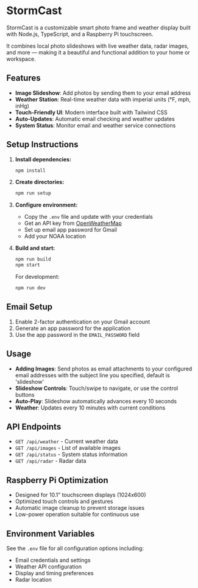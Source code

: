 # StormCast

StormCast is a customizable smart photo frame and weather display built with Node.js, TypeScript, and a Raspberry Pi touchscreen.

It combines local photo slideshows with live weather data, radar images, and more — making it a beautiful and functional addition to your home or workspace.

## Features

- **Image Slideshow**: Add photos by sending them to your email address
- **Weather Station**: Real-time weather data with imperial units (°F, mph, inHg)
- **Touch-Friendly UI**: Modern interface built with Tailwind CSS
- **Auto-Updates**: Automatic email checking and weather updates
- **System Status**: Monitor email and weather service connections

## Setup Instructions

1. **Install dependencies:**

   ```bash
   npm install
   ```

2. **Create directories:**

   ```bash
   npm run setup
   ```

3. **Configure environment:**

   - Copy the `.env` file and update with your credentials
   - Get an API key from [OpenWeatherMap](https://openweathermap.org/api)
   - Set up email app password for Gmail
   - Add your NOAA location

4. **Build and start:**

   ```bash
   npm run build
   npm start
   ```

   For development:

   ```bash
   npm run dev
   ```

## Email Setup

1. Enable 2-factor authentication on your Gmail account
2. Generate an app password for the application
3. Use the app password in the `EMAIL_PASSWORD` field

## Usage

- **Adding Images**: Send photos as email attachments to your configured email addresses with the subject line you specified, default is 'slideshow'
- **Slideshow Controls**: Touch/swipe to navigate, or use the control buttons
- **Auto-Play**: Slideshow automatically advances every 10 seconds
- **Weather**: Updates every 10 minutes with current conditions

## API Endpoints

- `GET /api/weather` - Current weather data
- `GET /api/images` - List of available images
- `GET /api/status` - System status information
- `GET /api/radar` - Radar data

## Raspberry Pi Optimization

- Designed for 10.1" touchscreen displays (1024x600)
- Optimized touch controls and gestures
- Automatic image cleanup to prevent storage issues
- Low-power operation suitable for continuous use

## Environment Variables

See the `.env` file for all configuration options including:

- Email credentials and settings
- Weather API configuration
- Display and timing preferences
- Radar location
